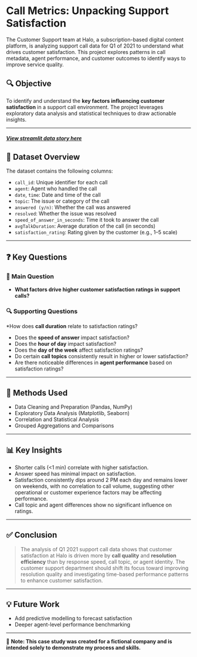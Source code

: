 # Call Metrics: Unpacking Support Satisfaction
The Customer Support team at Halo, a subscription-based digital content platform, is analyzing support call data for Q1 of 2021 to understand what drives customer satisfaction. This project explores patterns in call metadata, agent performance, and customer outcomes to identify ways to improve service quality.

## 🔍 Objective

To identify and understand the **key factors influencing customer satisfaction** in a support call environment. The project leverages exploratory data analysis and statistical techniques to draw actionable insights.

---
##### [View streamlit data story here](https://callmetrics.streamlit.app/)

## 📁 Dataset Overview

The dataset contains the following columns:

* `call_id`: Unique identifier for each call
* `agent`: Agent who handled the call
* `date`, `time`: Date and time of the call
* `topic`: The issue or category of the call
* `answered (y/n)`: Whether the call was answered
* `resolved`: Whether the issue was resolved
* `speed_of_answer_in_seconds`: Time it took to answer the call
* `avgTalkDuration`: Average duration of the call (in seconds)
* `satisfaction_rating`: Rating given by the customer (e.g., 1–5 scale)

---

## ❓ Key Questions

### 🎯 Main Question

* **What factors drive higher customer satisfaction ratings in support calls?**

### 🔍 Supporting Questions

*How does **call duration** relate to satisfaction ratings?
* Does the **speed of answer** impact satisfaction?
* Does the **hour of day** impact satisfaction?
* Does the **day of the week** affect satisfaction ratings?
* Do certain **call topics** consistently result in higher or lower satisfaction?
* Are there noticeable differences in **agent performance** based on satisfaction ratings?

---

## 🧪 Methods Used

* Data Cleaning and Preparation (Pandas, NumPy)
* Exploratory Data Analysis (Matplotlib, Seaborn)
* Correlation and Statistical Analysis
* Grouped Aggregations and Comparisons

---

## 📊 Key Insights

* Shorter calls (<1 min) correlate with higher satisfaction.
* Answer speed has minimal impact on satisfaction.
* Satisfaction consistently dips around 2 PM each day and remains lower on weekends, with no correlation to call volume, suggesting other operational or customer experience factors may be affecting performance.
* Call topic and agent differences show no significant influence on ratings.


---

## ✅ Conclusion

> The analysis of Q1 2021 support call data shows that customer satisfaction at Halo is driven more by **call quality** and **resolution efficiency** than by response speed, call topic, or agent identity.
> The customer support department should shift its focus toward improving resolution quality and investigating time-based performance patterns to enhance customer satisfaction.

---

## 💡 Future Work

* Add predictive modelling to forecast satisfaction
* Deeper agent-level performance benchmarking
---



📌 **Note: This case study was created for a fictional company and is intended solely to demonstrate my process and skills.**
